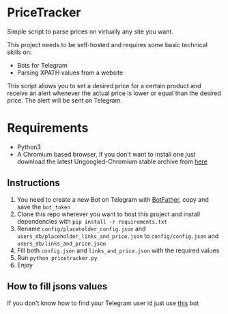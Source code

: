 # PriceTracker
Simple script to parse prices on virtually any site you want.

This project needs to be self-hosted and requires some basic technical skills on:
- Bots for Telegram
- Parsing XPATH values from a website

This script allows you to set a desired price for a certain product and receive an alert whenever the actual price is lower or equal than the desired price. The alert will be sent on Telegram.

# Requirements
- Python3
- A Chromium based browser, if you don't want to install one just download the latest Ungoogled-Chromium stable archive from [here](https://chromium.woolyss.com/)

## Instructions
1. You need to create a new Bot on Telegram with [BotFather](https://t.me/BotFather), copy and save the ```bot_token```
2. Clone this repo wherever you want to host this project and install dependencies with
```pip install -r requirements.txt```
3. Rename ```config/placeholder_config.json``` and ```users_db/placeholder_links_and_price.json``` to ```config/config.json``` and ```users_db/links_and_price.json```
4. Fill both ```config.json``` and ```links_and_price.json``` with the required values
5. Run ```python pricetracker.py```
6. Enjoy

## How to fill jsons values
If you don't know how to find your Telegram user id just use [this](https://t.me/userinfobot) bot
